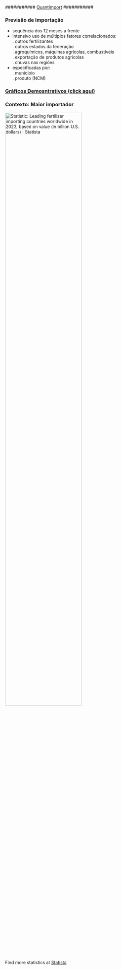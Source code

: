 ########### [QuantImport](https://quantimportbrazil.github.io/Sobre/) ###########  

### Previsão de Importação
- sequência dos 12 meses a frente  
- intensivo uso de múltiplos fatores correlacionados:  
  . outros fertilizantes  
  . outros estados da federação  
  . agroquímicos, máquinas agrícolas, combustíveis  
  . exportação de produtos agrícolas  
  . chuvas nas regiões  
- especificadas por:  
  . município  
  . produto (NCM)

### [Gráficos Demosntrativos (click aqui)](https://quantimportbrazil.github.io/Unidades_Federativas/)

### Contexto: Maior importador  
<a href="https://www.statista.com/statistics/1278061/import-value-fertilizers-worldwide-by-country/" rel="nofollow"><img src="https://www.statista.com/graphic/1/1278061/import-value-fertilizers-worldwide-by-country.jpg" alt="Statistic: Leading fertilizer importing countries worldwide in 2023, based on value (in billion U.S. dollars) | Statista" style="width: 70%; height: auto !important; max-width:1000px;-ms-interpolation-mode: bicubic;"/></a><br />Find more statistics at  <a href="https://www.statista.com" rel="nofollow">Statista</a>

